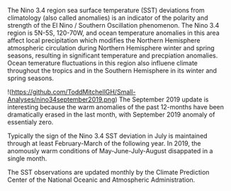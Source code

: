 
The Nino 3.4 region sea
surface temperature (SST) deviations from climatology (also called
anomalies) is an indicator of the polarity and strength of the El Nino
/ Southern Oscillation phenomenon.  The Nino 3.4 region is 5N-5S, 120-70W, and ocean
temperature anomalies in this area affect local precipitation which
modifies the Northern Hemisphere atmospheric circulation during
Northern Hemisphere winter and spring seasons, resulting in significant
temperature and precpiation anomalies.   Ocean temerature fluctuations
in this region also influene climate throughout the tropics and in the
Southern Hemisphere in its winter and spring seasons.

!(https://github.com/ToddMitchellGH/Small-Analyses/nino34september2019.png)
The September 2019 update is interesting because the warm anomalies of
the past 12-months have been dramatically erased in the last month,
with September 2019 anomaly of essentialy zero.

Typically the sign of the Nino 3.4 SST deviation in July is maintained
through at least February-March of the following year.  In 2019, the
anomously warm conditions of May-June-July-August disappated in a
single month.

The SST observations are updated monthly by the Climate Prediction Center of the
National Oceanic and Atmospheric Administration.
